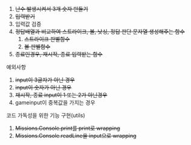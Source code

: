 1. ~~난수 발생시켜서 3개 숫자 만들기~~
2. ~~입력받기~~
3. 입력값 검증
4. ~~정답배열과 비교하여 스트라이크, 볼, 낫싱, 정답 판단 문자열 생성해주는 함수~~
   1. ~~스트라이크 판별함수~~
   2. ~~볼 판별함수~~
5. ~~종료인경우, 재시작, 종료 입력받는 함수~~

예외사항

1. ~~input이 3글자가 아닌 경우~~
2. ~~input이 숫자가 아닌 경우~~
3. ~~재시작, 종료 input이 1 또는 2가 아닌경우~~
4. gameinput이 중복값을 가지는 경우

코드 가독성을 위한 기능 구현(utils)

1. ~~Missions.Console.print를 print로 wrapping~~
2. ~~Missions.Console.readLine을 input으로 wrapping~~
